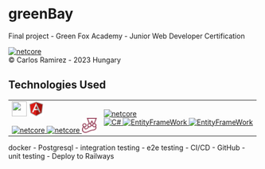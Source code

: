# greenBay

Final project - Green Fox Academy - Junior Web Developer Certification

<a href="https://greenbayfrontend-development.up.railway.app/" target="_blank" rel="noreferrer">
    <img src="https://media.licdn.com/dms/image/D4D2DAQG6CDEvw8rtzA/profile-treasury-image-shrink_800_800/0/1698418263908?e=1702033200&v=beta&t=kZfLGPbaYICshuq7GNCg8aJoyrTpmiWY9bOZNv4rRcY" alt="netcore" width="500" title="Live Demo" height="250"/>
</a>
<br>
&copy; Carlos Ramirez - 2023 Hungary

## Technologies Used

<table style="border: none">
<tr>
<td>
<img src="https://upload.wikimedia.org/wikipedia/commons/0/02/Transparent_square.svg" width="30" height="30"/>
<a href="https://angular.io//" target="_blank" rel="noreferrer">
    <img src="https://raw.githubusercontent.com/devicons/devicon/master/icons/angularjs/angularjs-original.svg" alt="netcore" title="angular" width="30" height="30"/>
</a><br>
<a href="https://material.angular.io/" target="_blank" rel="noreferrer">
    <img src="https://material.angular.io/assets/img/angular-material-logo.svg" alt="netcore" title="angular material" width="30" height="30"/>
</a>
<a href="https://gsap.com/" target="_blank" rel="noreferrer">
    <img src="https://yt3.googleusercontent.com/ytc/APkrFKaUsjjsvBCg5ZHhHGRWoOQYB2PQkPrJLZMJGEOW=s176-c-k-c0x00ffffff-no-rj" alt="netcore" title="green shock animation platform" width="30" height="30"/>
</a>
<a href="https://jestjs.io/" target="_blank" rel="noreferrer">
    <img src="https://raw.githubusercontent.com/devicons/devicon/master/icons/jest/jest-plain.svg" alt="netcore" title="Jest" width="30" height="30"/>
</a>
</td>
<td>
<a href="https://learn.microsoft.com/en-us/aspnet/core/introduction-to-aspnet-core?view=aspnetcore-8.0" target="_blank" rel="noreferrer">
    <img src="https://raw.githubusercontent.com/dotnet/docs/cb475ed45f881e9462e34764480d3b0ebce85e91/docs/images/hub/netcore.svg" alt="netcore" title="ASP.NET core" width="30" height="30"/>
</a><br>
<a href="https://learn.microsoft.com/en-us/dotnet/csharp/tour-of-csharp/" target="_blank" rel="noreferrer">  
    <img src="https://upload.wikimedia.org/wikipedia/commons/b/bd/Logo_C_sharp.svg" alt="C#" title="C Sharp" width="30" height="30"/>
</a>
<a href="https://learn.microsoft.com/en-us/ef/core/" target="_blank" rel="noreferrer">
    <img src="https://raw.githubusercontent.com/dotnet/docs/cb475ed45f881e9462e34764480d3b0ebce85e91/docs/images/hub/netframework.svg" alt="EntityFrameWork" title="Entity Framework Core" width="30" height="30"/>
</a>
<a href="https://nunit.org/" target="_blank" rel="noreferrer">
    <img src="https://avatars.githubusercontent.com/u/2678858?s=280&v=4" alt="EntityFrameWork" title="NUnit" width="30" height="30"/>
</a>
</td>
</tr>
</table>
docker - Postgresql - integration testing - e2e testing - CI/CD - GitHub - unit testing - Deploy to Railways
